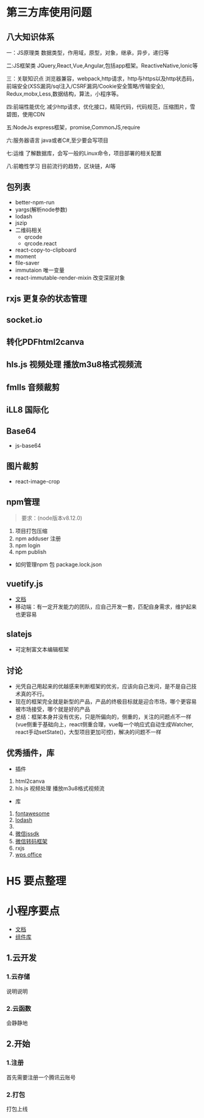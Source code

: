 # 第三方库使用问题
## 八大知识体系

一：JS原理类
数据类型，作用域，原型，对象，继承，异步，递归等

二:JS框架类
JQuery,React,Vue,Angular,包括app框架。ReactiveNative,Ionic等

三：关联知识点
浏览器兼容，webpack,http请求，http与https以及http状态码，前端安全(XSS漏洞/sql注入/CSRF漏洞/Cookie安全策略/传输安全),
Redux,mobx,Less,数据结构，算法，小程序等。

四:前端性能优化
减少http请求，优化接口，精简代码，代码规范，压缩图片，雪碧图，使用CDN

五:NodeJs
express框架，promise,CommonJS,require

六:服务器语言
java或者C#,至少要会写项目

七:运维
了解数据库，会写一般的Linux命令，项目部署的相关配置

八:前瞻性学习
目前流行的趋势，区块链，AI等
## 包列表
   - better-npm-run
   - yargs(解析node参数)
   - lodash
   - jszip
   - 二维码相关
      - qrcode
      - qrcode.react
   - react-copy-to-clipboard
   - moment
   - file-saver
   - immutaion 唯一变量
   - react-immutable-render-mixin 改变深层对象
## rxjs 更复杂的状态管理
## socket.io
## 转化PDFhtml2canva
## hls.js 视频处理 播放m3u8格式视频流
## fmlls 音频裁剪
## iLL8 国际化
## Base64
- js-base64
## 图片裁剪
- react-image-crop
## npm管理
> 要求：(node版本v8.12.0)
   1. 项目打包压缩
   2. npm adduser  注册
   2. npm login
   2. npm publish
- 如何管理npm 包 package.lock.json
## vuetify.js
- [文档](https://vuetifyjs.com/zh-Hans/jobs/for-vue/)
- 移动端：有一定开发能力的团队，应自己开发一套，匹配自身需求，维护起来也更容易
## slatejs
- 可定制富文本编辑框架
## 讨论
- 光凭自己用起来的优越感来判断框架的优劣，应该向自己发问，是不是自己技术真的不行。
- 现在的框架完全就是新型的产品，产品的终极目标就是迎合市场，哪个更容易被市场接受，哪个就是好的产品
- 总结：框架本身并没有优劣，只是所偏向的，侧重的，关注的问题点不一样(vue侧重于基础向上，react侧重合理，vue每一个响应式自动生成Watcher, react手动setState()，大型项目更加可控)，解决的问题不一样

## 优秀插件，库
- 插件
1. html2canva
2. hls.js 视频处理 播放m3u8格式视频流
- 库
1. [fontawesome](http://www.fontawesome.com.cn/faicons/)
2. [lodash](https://lodash.com/docs/4.17.11)
3. 
4. [微信jssdk](https://developers.weixin.qq.com/doc/offiaccount/OA_Web_Apps/JS-SDK.html)
5. [微信转码框架](https://uniapp.dcloud.io/)
6. rxjs
7. [wps office](https://view.officeapps.live.com/op/view.aspx)
# H5 要点整理
# 小程序要点
- [文档](https://developers.weixin.qq.com/miniprogram/dev/api/media/image/wx.chooseImage.html)
- [组件库](https://youzan.github.io/vant-weapp/#/field)

## 1.云开发
### 1.云存储
说明说明
### 2.云函数
会静静地

## 2.开始
### 1.注册
首先需要注册一个腾讯云账号
### 2.打包
打包上线